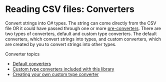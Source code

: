 # Reading CSV files: Converters 

Convert strings into C# types.  The string can come directly from the CSV file OR it could have passed through one or more  [ pre-converters](../PreConverters/PreConverters-Main.md).  There are two types of converters, default and custom type converters.  The default converters, which convert strings into types, and custom converters, which are created by you to convert strings into other types.   

Converter topics
- [Default converters](./TypeConverters-Default.md)
- [Custom type converters included with this library](./TypeConverters-Included-Custom.md)
- [Creating your own custom type converter](./TypeConverters-Creating-Custom.md)